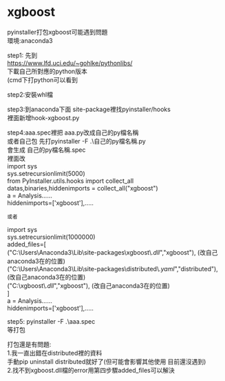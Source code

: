 # xgboost  
pyinstaller打包xgboost可能遇到問題  
環境:anaconda3  
  
step1: 先到  
https://www.lfd.uci.edu/~gohlke/pythonlibs/  
下載自己所對應的python版本  
(cmd下打python可以看到  

step2:安裝whl檔  

step3:到anaconda下面 site-package裡找pyinstaller/hooks  
裡面新增hook-xgboost.py  
  
step4:aaa.spec裡把 aaa.py改成自己的py檔名稱  
或者自己包 先打pyinstaller -F .\自己的py檔名稱.py  
會生成 自己的py檔名稱.spec  
裡面改  
import sys  
sys.setrecursionlimit(5000)  
from PyInstaller.utils.hooks import collect_all   
datas,binaries,hiddenimports = collect_all("xgboost")  
a = Analysis......  
    hiddenimports=['xgboost'],.....  
      
    或者  
import sys  
sys.setrecursionlimit(1000000)  
added_files=[  
	("C:\\Users\\Anaconda3\\Lib\\site-packages\\xgboost\\*.dll*","xgboost"),      (改自己anaconda3在的位置)  
	("C:\\Users\\Anaconda3\\Lib\\site-packages\\distributed\\*.yaml*","distributed"), (改自己anaconda3在的位置)  
	("C:\\xgboost\\*.dll*","xgboost"), (改自己anaconda3在的位置)  
]      
a = Analysis......  
    hiddenimports=['xgboost'],.....  
      
      
step5: pyinstaller -F .\aaa.spec  
等打包  
  
  
打包還是有問題:  
1.我一直出錯在distributed裡的資料  
手動pip uninstall distributed就好了(但可能會影響其他使用 目前還沒遇到)  
2.找不到xgboost.dll檔的error用第四步驟added_files可以解決  
  
